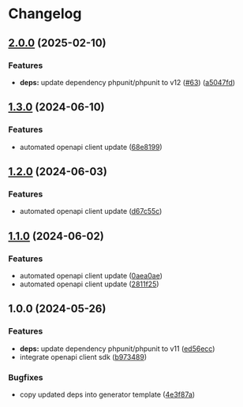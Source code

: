 # Changelog

## [2.0.0](https://github.com/gopad/gopad-php/compare/v1.3.0...v2.0.0) (2025-02-10)


### Features

* **deps:** update dependency phpunit/phpunit to v12 ([#63](https://github.com/gopad/gopad-php/issues/63)) ([a5047fd](https://github.com/gopad/gopad-php/commit/a5047fda0af802a60c95e51d40fb0a6c27c18b01))

## [1.3.0](https://github.com/gopad/gopad-php/compare/v1.2.0...v1.3.0) (2024-06-10)


### Features

* automated openapi client update ([68e8199](https://github.com/gopad/gopad-php/commit/68e81990e97789c4e94daebeb0c966c63b52dfd6))

## [1.2.0](https://github.com/gopad/gopad-php/compare/v1.1.0...v1.2.0) (2024-06-03)


### Features

* automated openapi client update ([d67c55c](https://github.com/gopad/gopad-php/commit/d67c55cbcea323df21a416b87a1261d53c4d384e))

## [1.1.0](https://github.com/gopad/gopad-php/compare/v1.0.0...v1.1.0) (2024-06-02)


### Features

* automated openapi client update ([0aea0ae](https://github.com/gopad/gopad-php/commit/0aea0ae1f3f403bf127b463c95ba112f721d2a55))
* automated openapi client update ([2811f25](https://github.com/gopad/gopad-php/commit/2811f254e413b22b629d5db5c7e3939228dd3d80))

## 1.0.0 (2024-05-26)


### Features

* **deps:** update dependency phpunit/phpunit to v11 ([ed56ecc](https://github.com/gopad/gopad-php/commit/ed56ecccd4d950c3d1cc281028329e88de582bfb))
* integrate openapi client sdk ([b973489](https://github.com/gopad/gopad-php/commit/b97348999016df6283717fc530c92c6eccba978f))


### Bugfixes

* copy updated deps into generator template ([4e3f87a](https://github.com/gopad/gopad-php/commit/4e3f87ac4273b1b3a10bad4ff6cb0c9a21ff80c5))

